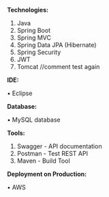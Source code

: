 **Technologies:**
1)	Java
2)	Spring Boot
3)	Spring MVC
4)	Spring Data JPA (Hibernate)
5)	Spring Security
6)	JWT
7)	Tomcat //comment test again


**IDE:**

•	Eclipse

**Database:**

•	MySQL database

**Tools:**
1)	Swagger - API documentation
2)	Postman - Test REST API
3)	Maven - Build Tool

**Deployment on Production:**

•	AWS
